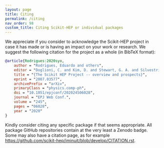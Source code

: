```yaml
---
layout: page
title: Citing
permalink: /citing
nav_order: 98
custom_title: Citing Scikit-HEP or individual packages
---
```


We appreciate if you consider to acknowledge the Scikit-HEP project in case it has made or is having an impact on your work or research.
We suggest the following citation for the project as a whole (in BibTeX format):

```BibTeX
@article{Rodrigues:2020syo,
    author = "Rodrigues, Eduardo and others",
    editor = "Doglioni, C. and Kim, D. and Stewart, G. A. and Silvestris, L. and Jackson, P. and Kamleh, W.",
    title = "{The Scikit HEP Project -- overview and prospects}",
    eprint = "2007.03577",
    archivePrefix = "arXiv",
    primaryClass = "physics.comp-ph",
    doi = "10.1051/epjconf/202024506028",
    journal = "EPJ Web Conf.",
    volume = "245",
    pages = "06028",
    year = "2020"
}
```

Kindly consider citing any specific package if that seems appropriate.
All package GitHub repositories contain at the very least a Zenodo badge.
Some may also have a citation page, as for example <https://github.com/scikit-hep/iminuit/blob/develop/CITATION.rst>.
